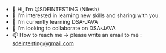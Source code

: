 - 👋 Hi, I’m @SDEINTESTING (Nilesh)
- 👀 I’m interested in learning new skills and sharing with you.
- 🌱 I’m currently learning DSA-JAVA
- 💞️ I’m looking to collaborate on DSA-JAVA
- 📫 How to reach me -> please write an email to me : sdeintesting@gmail.com

<!---
SDEINTESTING/SDEINTESTING is a ✨ special ✨ repository because its `README.md` (this file) appears on your GitHub profile.
You can click the Preview link to take a look at your changes.
--->
